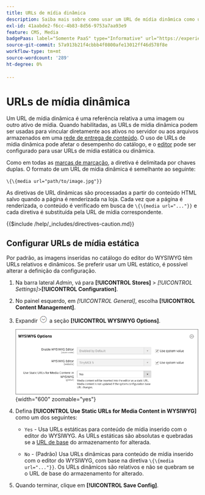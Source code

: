 ```yaml
---
title: URLs de mídia dinâmica
description: Saiba mais sobre como usar um URL de mídia dinâmica como uma referência relativa a uma imagem ou outro ativo de mídia.
exl-id: 41aabde2-f6cc-4b83-8d56-9753a7aa93e9
feature: CMS, Media
badgePaas: label="Somente PaaS" type="Informative" url="https://experienceleague.adobe.com/en/docs/commerce/user-guides/product-solutions" tooltip="Aplica-se somente a projetos do Adobe Commerce na nuvem (infraestrutura do PaaS gerenciada pela Adobe) e a projetos locais."
source-git-commit: 57a913b21f4cbbb4f0800afe13012ff46d578f8e
workflow-type: tm+mt
source-wordcount: '289'
ht-degree: 0%

---
```


# URLs de mídia dinâmica

Um URL de mídia dinâmica é uma referência relativa a uma imagem ou outro ativo de mídia. Quando habilitadas, as URLs de mídia dinâmica podem ser usadas para vincular diretamente aos ativos no servidor ou aos arquivos armazenados em uma [rede de entrega de conteúdo](media-storage-content-delivery-network.md). O uso de URLs de mídia dinâmica pode afetar o desempenho do catálogo, e o [editor](editor.md#configure-the-editor) pode ser configurado para usar URLs de mídia estática ou dinâmica.

Como em todas as [marcas de marcação](../systems/markup-tags.md), a diretiva é delimitada por chaves duplas. O formato de um URL de mídia dinâmica é semelhante ao seguinte:

`\{\{media url="path/to/image.jpg"}}`

As diretivas de URL dinâmicas são processadas a partir do conteúdo HTML salvo quando a página é renderizada na loja. Cada vez que a página é renderizada, o conteúdo é verificado em busca de `\{\{media url="..."}}` e cada diretiva é substituída pela URL de mídia correspondente.

{{$include /help/_includes/directives-caution.md}}

## Configurar URLs de mídia estática

Por padrão, as imagens inseridas no catálogo do editor do WYSIWYG têm URLs relativos e dinâmicos. Se preferir usar um URL estático, é possível alterar a definição da configuração.

1. Na barra lateral _Admin_, vá para **[!UICONTROL Stores]** > _[!UICONTROL Settings]_>**[!UICONTROL Configuration]**.

1. No painel esquerdo, em _[!UICONTROL General]_, escolha **[!UICONTROL Content Management]**.

1. Expandir ![Seletor de expansão](../assets/icon-display-expand.png) a seção **[!UICONTROL WYSIWYG Options]**.

   ![Opções do WYSIWYG](./assets/content-management-wysiwyg-options.png){width="600" zoomable="yes"}

1. Defina **[!UICONTROL Use Static URLs for Media Content in WYSIWYG]** como um dos seguintes:

   - `Yes` - Usa URLs estáticas para conteúdo de mídia inserido com o editor do WYSIWYG. As URLs estáticas são absolutas e quebradas se a [URL de base](../stores-purchase/store-urls.md) do armazenamento for alterada.

   - `No` - (Padrão) Usa URLs dinâmicas para conteúdo de mídia inserido com o editor do WYSIWYG, com base na diretiva `\{\{media url="..."}}`. Os URLs dinâmicos são relativos e não se quebram se o URL de base do armazenamento for alterado.

1. Quando terminar, clique em **[!UICONTROL Save Config]**.

